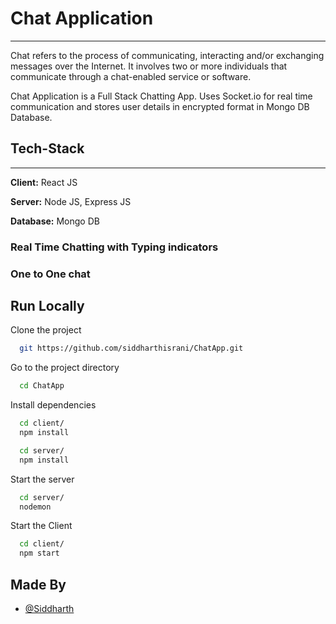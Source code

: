 # Chat Application
---

<p>
  Chat refers to the process of communicating, interacting and/or exchanging messages over the Internet. It involves two or more individuals that communicate through a chat-enabled service or software.
</p>

<p>
Chat Application is a Full Stack Chatting App. Uses Socket.io for real time communication and stores user details in encrypted format in Mongo DB Database.
</p>

## Tech-Stack

---

**Client:** React JS

**Server:** Node JS, Express JS

**Database:** Mongo DB


### Real Time Chatting with Typing indicators
### One to One chat

## Run Locally

Clone the project

```bash
  git https://github.com/siddharthisrani/ChatApp.git
```

Go to the project directory

```bash
  cd ChatApp
```

Install dependencies

```bash
  cd client/
  npm install
```

```bash
  cd server/
  npm install
```

Start the server

```bash
  cd server/
  nodemon
```
Start the Client

```bash
  cd client/
  npm start
```

## Made By

- [@Siddharth](https://github.com/siddharthisrani)


